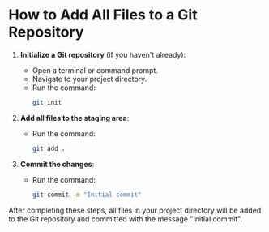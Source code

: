 # How to Add All Files to a Git Repository

1. **Initialize a Git repository** (if you haven't already):
   - Open a terminal or command prompt.
   - Navigate to your project directory.
   - Run the command:
     ```sh
     git init
     ```

2. **Add all files to the staging area**:
   - Run the command:
     ```sh
     git add .
     ```

3. **Commit the changes**:
   - Run the command:
     ```sh
     git commit -m "Initial commit"
     ```

After completing these steps, all files in your project directory will be added to the Git repository and committed with the message "Initial commit".
